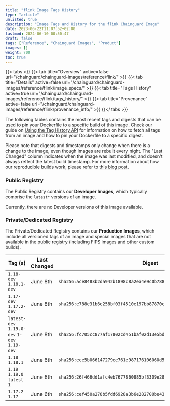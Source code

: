 ```yaml
---
title: "flink Image Tags History"
type: "article"
unlisted: true
description: "Image Tags and History for the flink Chainguard Image"
date: 2023-06-22T11:07:52+02:00
lastmod: 2024-06-10 00:50:47
draft: false
tags: ["Reference", "Chainguard Images", "Product"]
images: []
weight: 700
toc: true
---
```


{{< tabs >}}
{{< tab title="Overview" active=false url="/chainguard/chainguard-images/reference/flink/" >}}
{{< tab title="Details" active=false url="/chainguard/chainguard-images/reference/flink/image_specs/" >}}
{{< tab title="Tags History" active=true url="/chainguard/chainguard-images/reference/flink/tags_history/" >}}
{{< tab title="Provenance" active=false url="/chainguard/chainguard-images/reference/flink/provenance_info/" >}}
{{</ tabs >}}

The following tables contains the most recent tags and digests that can be used to pin your Dockerfile to a specific build of this image. Check our guide on [Using the Tag History API](/chainguard/chainguard-images/using-the-tag-history-api/) for information on how to fetch all tags from an image and how to pin your Dockerfile to a specific digest.

Please note that digests and timestamps only change when there is a change to the image, even though images are rebuilt every night. The "Last Changed" column indicates when the image was last modified, and doesn't always reflect the latest build timestamp. For more information about how our reproducible builds work, please refer to [this blog post](https://www.chainguard.dev/unchained/reproducing-chainguards-reproducible-image-builds).

### Public Registry
The Public Registry contains our **Developer Images**, which typically comprise the `latest*` versions of an image.

Currently, there are no Developer versions of this image available.

### Private/Dedicated Registry
The Private/Dedicated Registry contains our **Production Images**, which include all versioned tags of an image and special images that are not available in the public registry (including FIPS images and other custom builds).

| Tag (s)                                       | Last Changed | Digest                                                                    |
|-----------------------------------------------|--------------|---------------------------------------------------------------------------|
|  `1.18-dev` `1.18.1-dev`                      | June 8th     | `sha256:ace8483b2da942b1898c8a2ea4e9c0b788553dd25895d36a29e8ff72de1e41f5` |
|  `1.17-dev` `1.17.2-dev`                      | June 8th     | `sha256:e788e31b6e258bf03f4510e197bb87870c049c59a39fecedde8eb538cdf66098` |
|  `latest-dev` `1.19.0-dev` `1-dev` `1.19-dev` | June 8th     | `sha256:fc705cc877af17802cd451baf02d13e5bd464fa28f08eb855dd3a68660099309` |
|  `1.18` `1.18.1`                              | June 6th     | `sha256:ece5b066147279ee761e987176106060d57d51d0079040d0a0846daa5091012e` |
|  `1.19` `1.19.0` `latest` `1`                 | June 6th     | `sha256:26f466dd1afc4eb7677860885bf3309e28e3e21c86aabf33828895175e8f96d9` |
|  `1.17.2` `1.17`                              | June 6th     | `sha256:cef450a278b5fdd6928a3b6e282700be431cf54a8d3d81d000d3553fac8b01ad` |

